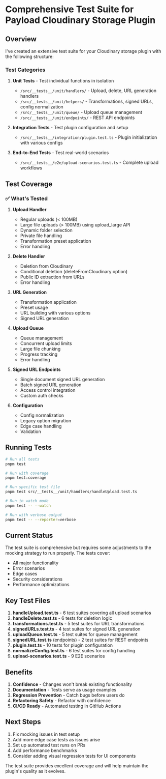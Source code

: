 # Comprehensive Test Suite for Payload Cloudinary Storage Plugin

## Overview

I've created an extensive test suite for your Cloudinary storage plugin with the following structure:

### Test Categories

1. **Unit Tests** - Test individual functions in isolation
   - `/src/__tests__/unit/handlers/` - Upload, delete, URL generation handlers
   - `/src/__tests__/unit/helpers/` - Transformations, signed URLs, config normalization
   - `/src/__tests__/unit/queue/` - Upload queue management
   - `/src/__tests__/unit/endpoints/` - REST API endpoints

2. **Integration Tests** - Test plugin configuration and setup
   - `/src/__tests__/integration/plugin.test.ts` - Plugin initialization with various configs

3. **End-to-End Tests** - Test real-world scenarios
   - `/src/__tests__/e2e/upload-scenarios.test.ts` - Complete upload workflows

## Test Coverage

### ✅ What's Tested

1. **Upload Handler**
   - Regular uploads (< 100MB)
   - Large file uploads (> 100MB) using upload_large API
   - Dynamic folder selection
   - Private file handling
   - Transformation preset application
   - Error handling

2. **Delete Handler**
   - Deletion from Cloudinary
   - Conditional deletion (deleteFromCloudinary option)
   - Public ID extraction from URLs
   - Error handling

3. **URL Generation**
   - Transformation application
   - Preset usage
   - URL building with various options
   - Signed URL generation

4. **Upload Queue**
   - Queue management
   - Concurrent upload limits
   - Large file chunking
   - Progress tracking
   - Error handling

5. **Signed URL Endpoints**
   - Single document signed URL generation
   - Batch signed URL generation
   - Access control integration
   - Custom auth checks

6. **Configuration**
   - Config normalization
   - Legacy option migration
   - Edge case handling
   - Validation

## Running Tests

```bash
# Run all tests
pnpm test

# Run with coverage
pnpm test:coverage

# Run specific test file
pnpm test src/__tests__/unit/handlers/handleUpload.test.ts

# Run in watch mode
pnpm test -- --watch

# Run with verbose output
pnpm test -- --reporter=verbose
```

## Current Status

The test suite is comprehensive but requires some adjustments to the mocking strategy to run properly. The tests cover:

- All major functionality
- Error scenarios
- Edge cases
- Security considerations
- Performance optimizations

## Key Test Files

1. **handleUpload.test.ts** - 6 test suites covering all upload scenarios
2. **handleDelete.test.ts** - 6 tests for deletion logic
3. **transformations.test.ts** - 5 test suites for URL transformations
4. **signedURLs.test.ts** - 4 test suites for signed URL generation
5. **uploadQueue.test.ts** - 5 test suites for queue management
6. **signedURL.test.ts** (endpoints) - 2 test suites for REST endpoints
7. **plugin.test.ts** - 10 tests for plugin configuration
8. **normalizeConfig.test.ts** - 6 test suites for config handling
9. **upload-scenarios.test.ts** - 9 E2E scenarios

## Benefits

1. **Confidence** - Changes won't break existing functionality
2. **Documentation** - Tests serve as usage examples
3. **Regression Prevention** - Catch bugs before users do
4. **Refactoring Safety** - Refactor with confidence
5. **CI/CD Ready** - Automated testing in GitHub Actions

## Next Steps

1. Fix mocking issues in test setup
2. Add more edge case tests as issues arise
3. Set up automated test runs on PRs
4. Add performance benchmarks
5. Consider adding visual regression tests for UI components

The test suite provides excellent coverage and will help maintain the plugin's quality as it evolves.